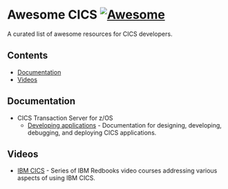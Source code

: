 <!--lint disable awesome-git-repo-age-->
# Awesome CICS [![Awesome](https://awesome.re/badge-flat.svg)](https://awesome.re)

A curated list of awesome resources for CICS developers.

## Contents

- [Documentation](#documentation)
- [Videos](#videos)

## Documentation

- CICS Transaction Server for z/OS
    - [Developing applications](https://www.ibm.com/docs/en/cics-ts) - Documentation for designing, developing, debugging, and deploying CICS applications.

## Videos

- [IBM CICS](https://www.redbooks.ibm.com/redbooks.nsf/pages/cicsvideo) - Series of IBM Redbooks video courses addressing various aspects of using IBM CICS.
